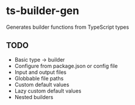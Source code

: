 # ts-builder-gen

Generates builder functions from TypeScript types

## TODO

- Basic type -> builder
- Configure from package.json or config file
- Input and output files
- Globbable file paths
- Custom default values
- Lazy custom default values
- Nested builders
